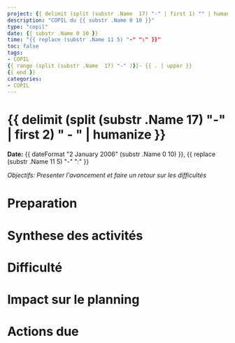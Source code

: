 ```yaml
---
project: {{ delimit (split (substr .Name  17) "-" | first 1) "" | humanize   }}
description: "COPIL du {{ substr .Name 0 10 }}"
type: "copil"
date: {{ substr .Name 0 10 }}
time: "{{ replace (substr .Name 11 5) "-" ":" }}"
toc: false
tags:
- COPIL
{{ range (split (substr .Name  17) "-" )}}- {{ . | upper }}
{{ end }}
categories:
- COPIL
---
```

# {{ delimit (split (substr .Name  17) "-" | first 2) " - " | humanize   }}

**Date:** {{ dateFormat "2 January 2006" (substr .Name 0 10) }}, {{ replace (substr .Name 11 5) "-" ":" }}

*Objectifs: Presenter l'avancement et faire un retour sur les difficultés*

# Preparation


# Synthese des activités

# Difficulté

# Impact sur le planning

# Actions due


